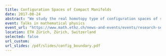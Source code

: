 ```yaml
---
title: Configuration Spaces of Compact Manifolds
date: 2017-08-24
abstract: "We study the real homotopy type of configuration spaces of smooth compact manifolds with and without boundary. We provide an explicit real model of these configuration spaces for closed manifolds and a large class of manifolds with boundary, and we show that it only depends on the real homotopy type of the manifold. We moreover study the action of the little disks operads and the Swiss-cheese operads on the configuration spaces of framed manifolds, and we prove that our model is compatible with them."
event: Talks in mathematical physics
event_url: "https://www.math.ethz.ch/news-and-events/events/research-seminars/talks-in-mathematical-physics.html?s=hs17"
location: ETH Zürich, Zürich, Switzerland
selected: false
url_custom:
url_slides: /pdf/slides/config_boundary.pdf
---
```

